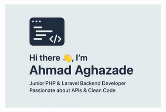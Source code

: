 <p align="center">
  <img src="https://raw.githubusercontent.com/ahmadaghazade/ahmadaghazade/main/banner.png" alt="Ahmad Aghazade | Backend Developer" />
</p>
